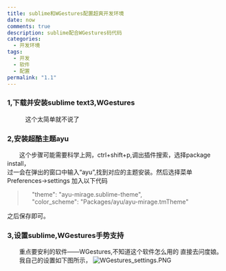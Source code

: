 ```yaml
---
title: sublime和WGestures配置超爽开发环境
date: now
comments: true
description: sublime配合WGestures码代码
categories:
  - 开发环境
tags:
  - 开发
  - 软件
  - 配置
permalink: "1.1"
---
```


### 1,下载并安装sublime text3,WGestures  

&emsp;&emsp;&emsp;这个太简单就不说了  

### 2,安装超酷主题ayu

&emsp;&emsp;这个步骤可能需要科学上网，ctrl+shift+p,调出插件搜索，选择package install，  
过一会在弹出的窗口中输入“ayu”,找到对应的主题安装。然后选择菜单Preferences->settings
加入以下代码  

> &nbsp;&emsp;"theme": "ayu-mirage.sublime-theme",  
&nbsp;&emsp;"color_scheme": "Packages/ayu/ayu-mirage.tmTheme"  

之后保存即可。  

### 3,设置sublime,WGestures手势支持

&emsp;&emsp;重点要安利的软件——WGestures,不知道这个软件怎么用的
直接去问度娘。
&emsp;&emsp;我自己的设置如下图所示，
![WGestures_settings.PNG](https://i.loli.net/2020/02/21/TUoDsvXgamfquEF.png)
